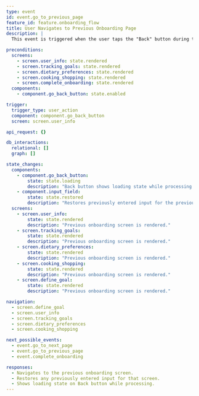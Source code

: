 ```yaml
---
type: event
id: event.go_to_previous_page
feature_id: feature.onboarding_flow
title: User Navigates to Previous Onboarding Page
description: |
  This event is triggered when the user taps the "Back" button during the onboarding flow. The app navigates to the previous onboarding screen, restoring any previously entered input for that screen.

preconditions:
  screens:
    - screen.user_info: state.rendered
    - screen.tracking_goals: state.rendered
    - screen.dietary_preferences: state.rendered
    - screen.cooking_shopping: state.rendered
    - screen.complete_onboarding: state.rendered
  components:
    - component.go_back_button: state.enabled

trigger:
  trigger_type: user_action
  component: component.go_back_button
  screen: screen.user_info

api_request: {}

db_interactions:
  relational: []
  graph: []

state_changes:
  components:
    - component.go_back_button:
        state: state.loading
        description: "Back button shows loading state while processing."
    - component.input_field:
        state: state.restored
        description: "Restores previously entered input for the previous screen."
  screens:
    - screen.user_info:
        state: state.rendered
        description: "Previous onboarding screen is rendered."
    - screen.tracking_goals:
        state: state.rendered
        description: "Previous onboarding screen is rendered."
    - screen.dietary_preferences:
        state: state.rendered
        description: "Previous onboarding screen is rendered."
    - screen.cooking_shopping:
        state: state.rendered
        description: "Previous onboarding screen is rendered."
    - screen.define_goal:
        state: state.rendered
        description: "Previous onboarding screen is rendered."

navigation:
  - screen.define_goal
  - screen.user_info
  - screen.tracking_goals
  - screen.dietary_preferences
  - screen.cooking_shopping

next_possible_events:
  - event.go_to_next_page
  - event.go_to_previous_page
  - event.complete_onboarding

responses:
  - Navigates to the previous onboarding screen.
  - Restores any previously entered input for that screen.
  - Shows loading state on Back button while processing.
---
```


